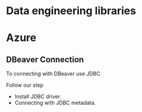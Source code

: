 # Data engineering libraries
# Azure

## DBeaver Connection
To connecting with DBeaver use JDBC

Follow our step
- Install JDBC driver.
- Connecting with JDBC metadata.